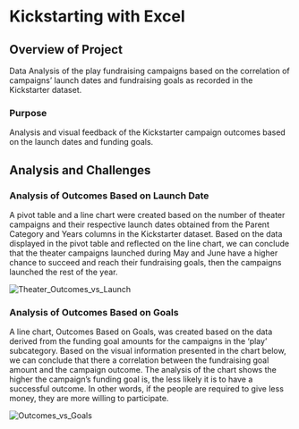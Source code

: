 # Kickstarting with Excel

## Overview of Project

Data Analysis of the play fundraising campaigns based on the correlation of campaigns’ launch dates and fundraising goals as recorded in the Kickstarter dataset.  

### Purpose

Analysis and visual feedback of the Kickstarter campaign outcomes based on the launch dates and funding goals.

## Analysis and Challenges

### Analysis of Outcomes Based on Launch Date

A pivot table and a line chart were created based on the number of theater campaigns and their respective launch dates obtained from the Parent Category and Years columns in the Kickstarter dataset. Based on the data displayed in the pivot table and reflected on the line chart, we can conclude that the theater campaigns launched during May and June have a higher chance to succeed and reach their fundraising goals, then the campaigns launched the rest of the year. 

![Theater_Outcomes_vs_Launch](https://user-images.githubusercontent.com/101888519/168495393-33ea574a-6a33-4a87-9330-d60f93f5d454.png)

### Analysis of Outcomes Based on Goals

A line chart, Outcomes Based on Goals, was created based on the data derived from the funding goal amounts for the campaigns in the ‘play’ subcategory. Based on the visual information presented in the chart below, we can conclude that there a correlation between the fundraising goal amount and the campaign outcome. The analysis of the chart shows the higher the campaign’s funding goal is, the less likely it is to have a successful outcome. In other words, if the people are required to give less money, they are more willing to participate. 

![Outcomes_vs_Goals](https://user-images.githubusercontent.com/101888519/168501436-747ae891-4728-4db6-a460-eba8cddc3cd7.png)

